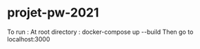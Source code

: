 # projet-pw-2021

To run :
    At root directory : docker-compose up --build
    Then go to localhost:3000
